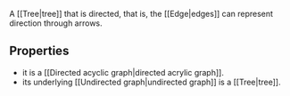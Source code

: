 A [[Tree|tree]] that is directed, that is, the [[Edge|edges]] can represent direction through arrows.
## Properties
- it is a [[Directed acyclic graph|directed acrylic graph]].
- its underlying [[Undirected graph|undirected graph]] is a [[Tree|tree]].